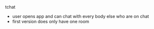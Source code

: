 tchat
- user opens app and can chat with every body else who are on chat
- first version does only have one room
